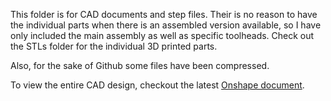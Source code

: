 This folder is for CAD documents and step files. Their is no reason to have the individual parts when there is an assembled version available, so I have only included the main assembly as well as specific toolheads. Check out the STLs folder for the individual 3D printed parts.

Also, for the sake of Github some files have been compressed.

To view the entire CAD design, checkout the latest [Onshape document](https://cad.onshape.com/documents/1de0655c0501c319c0be82e5/w/00a76129439a8316e13df1dd/e/f03e8779d1a8cc2741025c01).
